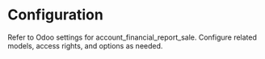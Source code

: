 # Configuration

Refer to Odoo settings for account_financial_report_sale. Configure related models, access rights, and options as needed.
